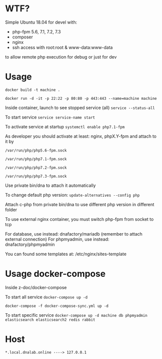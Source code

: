 # WTF?

Simple Ubuntu 18.04 for devel with:

- php-fpm 5.6, 7.1, 7.2, 7.3
- composer
- nginx 
- ssh access with root:root & www-data:www-data

to allow remote php execution for debug or just for dev

# Usage

`docker build -t machine .`

`docker run -d -it -p 22:22 -p 80:80 -p 443:443 --name=machine machine`


Inside container, launch to see stopped service (all)
`service --status-all`

To start service
`service service-name start`

To activate service at startup
`systemctl enable php7.1-fpm`

As developer you should activate at least: nginx, phpX.Y-fpm and attach to it by

`/var/run/php/php5.6-fpm.sock`

`/var/run/php/php7.1-fpm.sock`

`/var/run/php/php7.2-fpm.sock`

`/var/run/php/php7.3-fpm.sock`


Use private bin/dna to attach it automatically

To change default php version:
`update-alternatives --config php`

Attach c-php from private bin/dna to use different php version in different folder

To use external nginx container, you must switch php-fpm from socket to tcp

For database, use instead: dnafactory/mariadb (remember to attach external connection)
For phpmyadmin, use instead: dnafactory/phpmyadmin

You can found some templates at: /etc/nginx/sites-template

# Usage docker-compose

Inside z-doc/docker-compose

To start all service
`docker-compose up -d`

`docker-compose -f docker-compose-sync.yml up -d`


To start specific service
`docker-compose up -d machine db phpmyadmin elasticsearch elasticsearch2 redis rabbit`


# Host

`*.local.dnalab.online ----> 127.0.0.1`

